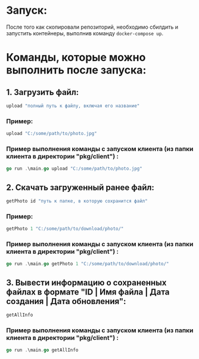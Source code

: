 # Запуск:
После того как скопировали репозиторий, необходимо сбилдить и запустить контейнеры, выполнив команду `docker-compose up`. 

# Команды, которые можно выполнить после запуска:
## 1. Загрузить файл:
``` go
upload "полный путь к файлу, включая его название"
```
### Пример:
``` go
upload "C:/some/path/to/photo.jpg"
```
### Пример выполнения команды с запуском клиента (из папки клиента в директории "pkg/client") :
``` go
go run .\main.go upload "C:/some/path/to/photo.jpg"
```
## 2. Скачать загруженный ранее файл:
``` go
getPhoto id "путь к папке, в которую сохранится файл"
```
### Пример:
``` go
getPhoto 1 "C:/some/path/to/download/photo/"
```
### Пример выполнения команды с запуском клиента (из папки клиента в директории "pkg/client") :
``` go
go run .\main.go getPhoto 1 "C:/some/path/to/download/photo/"
```
## 3. Вывести информацию о сохраненных файлах в формате "ID | Имя файла | Дата создания | Дата обновления":
``` go
getAllInfo
```
### Пример выполнения команды с запуском клиента (из папки клиента в директории "pkg/client") :
``` go
go run .\main.go getAllInfo
```
